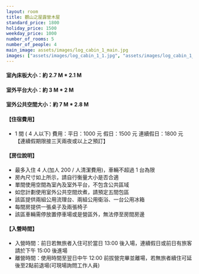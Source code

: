 ```yaml
---
layout: room
title: 觀山之屋露營木屋
standard_price: 1800
holiday_price: 1500
weekday_price: 1000
number_of_rooms: 5
number_of_people: 4
main_image: assets/images/log_cabin_1_main.jpg
images: ["assets/images/log_cabin_1_1.jpg", "assets/images/log_cabin_1_2.jpg", "assets/images/log_cabin_1_3.jpg", "assets/images/log_cabin_1_4.jpg", "assets/images/log_cabin_1_5.jpg", "assets/images/log_cabin_1_6.jpg", "assets/images/log_cabin_1_7.jpg", "assets/images/log_cabin_1_8.jpg", "assets/images/log_cabin_1_9.jpg", "assets/images/log_cabin_1_10.jpg", "assets/images/log_cabin_1_11.jpg", "assets/images/log_cabin_1_12.jpg",  "assets/images/map_info.jpg", "assets/images/booking_announcement.jpg"]
---
```


#### 室內床板大小：約 2.7 M * 2.1 M
#### 室外平台大小：約 3 M * 2 M
#### 室外公共空間大小：約 7 M * 2.8 M

<h4 class="yellow">【住宿費用】</h4>
<ul class="yellow">
  <li>1 間 ( 4 人以下) 費用：平日：1000 元  假日：1500 元  連續假日：1800 元【連續假期限接三天兩夜或以上之預訂】</li>
</ul>

#### 【房位說明】
- 最多入住 4 人(加人 200 / 人清潔費用)，車輛不超過 1 台為限
- 房內尺寸如上所示，請自行衡量大小是否合適
- 單間使用空間為室內及室外平台，不包含公共區域 
- 如您計劃使用室外公共空間炊煮，請預定五間包區
- 該區提供兩組公用流理台、兩組公用衛浴、一台公用冰箱
- 每間房提供一張桌子及兩張椅子
- 該區車輛需停放置停車場或是營區外，無法停至房間房邊

<h4 class="yellow">【入營時間】</h4>
<ul class="yellow">
  <li>入營時間：前日若無旅者入住可於當日 13:00 後入場，連續假日或前日有旅客請於下午 15:00 後進場</li>
  <li>離營時間：使用時間至翌日中午 12:00 前拔營完畢並離場，若無旅者續住可延後至2點前退場(可現場詢問工作人員)</li>
</ul>
